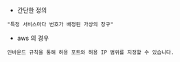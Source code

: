
- 간단한 정의 

```
"특정 서비스마다 번호가 배정된 가상의 창구" 
```


 * aws 의 경우

```
인바운드 규칙을 통해 허용 포트와 허용 IP 범위를 지정할 수 있습니다. 


```